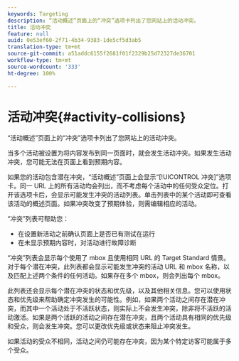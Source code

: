 ```yaml
---
keywords: Targeting
description: “活动概述”页面上的“冲突”选项卡列出了您网站上的活动冲突。
title: 活动冲突
feature: null
uuid: 0e53ef60-2f71-4b34-9383-1de5cf5d3ab5
translation-type: tm+mt
source-git-commit: a51addc6155f2681f01f2329b25d72327de36701
workflow-type: tm+mt
source-wordcount: '333'
ht-degree: 100%

---
```



# 活动冲突{#activity-collisions}

“活动概述”页面上的“冲突”选项卡列出了您网站上的活动冲突。

当多个活动被设置为将内容发布到同一页面时，就会发生活动冲突。如果发生活动冲突，您可能无法在页面上看到预期内容。

如果您的活动包含潜在冲突，“活动概述”页面上会显示“[!UICONTROL 冲突]”选项卡。同一 URL 上的所有活动均会列出，而不考虑每个活动中的任何受众定位。打开该选项卡后，会显示可能发生冲突的活动列表。单击列表中的某个活动即可查看该活动的概述页面。如果冲突改变了预期体验，则需编辑相应的活动。

“冲突”列表可帮助您：

* 在设置新活动之前确认页面上是否已有测试在运行
* 在未显示预期内容时，对活动进行故障诊断

“冲突”列表会显示每个使用了 mbox 且使用相同 URL 的 Target Standard 情景。对于每个潜在冲突，此列表都会显示可能发生冲突的活动 URL 和 mbox 名称，以及匹配上述两个条件的任何活动。如果存在多个 mbox，则会列出每个 mbox。

此列表还会显示每个潜在冲突的状态和优先级，以及其他相关信息。您可以使用状态和优先级来帮助确定冲突发生的可能性。例如，如果两个活动之间存在潜在冲突，而其中一个活动处于不活跃状态，则实际上不会发生冲突，除非将不活跃的活动激活。如果是两个活跃的活动之间存在潜在冲突，且两个活动具有相同的优先级和受众，则会发生冲突。您可以更改优先级或状态来阻止冲突发生。

如果活动的受众不相同，活动之间仍可能存在冲突，因为某个特定访客可能属于多个受众。
